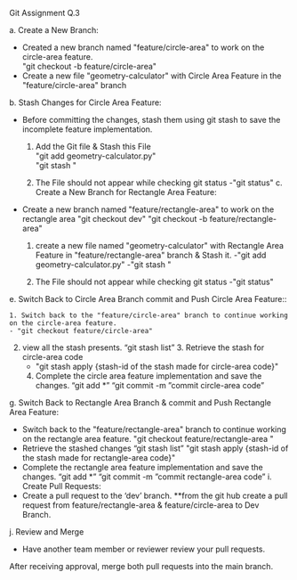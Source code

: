 Git Assignment Q.3

a.  Create a New Branch:<br>
- Created a new branch named "feature/circle-area" to work on the circle-area feature.<br>
      "git checkout -b feature/circle-area"<br>
- Create a new file "geometry-calculator" with Circle Area Feature in the "feature/circle-area" branch<br>

b. Stash Changes for Circle Area Feature:<br>
-  Before committing the changes, stash them using git stash to save the incomplete feature implementation.<br>
   1. Add the Git file & Stash this File<br>
      "git add geometry-calculator.py"<br> 
       "git stash "<br>

   2. The File should not appear while checking git status
   -"git status"
   c.  Create a New Branch for Rectangle Area Feature:

- Create a new branch named "feature/rectangle-area" to work on the rectangle area
	"git checkout dev"
	"git checkout -b feature/rectangle-area"
	
	1. create a new file named "geometry-calculator" with Rectangle Area Feature in "feature/rectangle-area" branch & Stash it.
	-"git add geometry-calculator.py" 
	-"git stash "

   2. The File should not appear while checking git status
   -"git status"
	
e.  Switch Back to Circle Area Branch commit and Push Circle Area Feature::

	1. Switch back to the "feature/circle-area" branch to continue working on the circle-area feature.
	- "git checkout feature/circle-area"
2. view all the stash presents.
	 “git stash list”
	3. Retrieve the stash for circle-area code
	- "git stash apply {stash-id of the stash made for circle-area code}"
	4. Complete the circle area feature implementation and save the changes.
	“git add *”
	 “git commit -m ”commit circle-area code”

g.  Switch Back to Rectangle Area Branch & commit and Push Rectangle Area Feature:
-  Switch back to the "feature/rectangle-area" branch to continue working on the rectangle area feature.
"git checkout feature/rectangle-area "
-  Retrieve the stashed changes
“git stash list”
"git stash apply {stash-id of the stash made for rectangle-area code}"
-  Complete the rectangle area feature implementation and save the changes.
“git add *”
	 “git commit -m ”commit rectangle-area code”
i.  Create Pull Requests:
-    Create a pull request to the ‘dev’ branch.
**from the git hub create a pull request from feature/rectangle-area & feature/circle-area to Dev Branch.
 
j.  Review and Merge

-  Have another team member or reviewer review your pull requests.

After receiving approval, merge both pull requests into the main branch.


